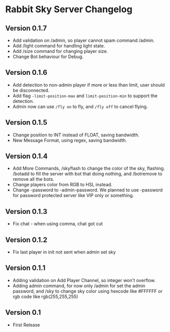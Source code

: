 # Rabbit Sky Server Changelog

## Version 0.1.7
- Add validation on /admin, so player cannot spam command /admin.
- Add /light command for handling light state.
- Add /size command for changing player size.
- Change Bot behaviour for Debug.

## Version 0.1.6
- Add detection to non-admin player if more or less than limit, user should be disconnected.
- Add flag `-limit-position-max` and `limit-position-min` to support the detection.
- Admin now can use `/fly on` to fly, and `/fly off` to cancel flying.

## Version 0.1.5
- Change position to INT instead of FLOAT, saving bandwidth.
- New Message Format, using regex, saving bandwidth.

## Version 0.1.4
- Add More Commands, /skyflash to change the color of the sky, flashing. /botadd to fill the server with bot that doing nothing, and /botremove to remove all the bots.
- Change players color from RGB to HSL instead.
- Change -password to -admin-password. We planned to use -password for password protected server like VIP only or something.

## Version 0.1.3
- Fix chat - when using comma, chat got cut

## Version 0.1.2
- Fix last player in init not sent when admin set sky

## Version 0.1.1
- Adding validation on Add Player Channel, so integer won't overflow.
- Adding admin command, for now only /admin for set the admin password, and /sky to change sky color using hexcode like #FFFFFF or rgb code like rgb(255,255,255)

## Version 0.1
- First Release